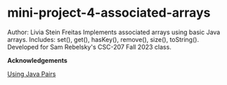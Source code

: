 # mini-project-4-associated-arrays

Author: Livia Stein Freitas
Implements associated arrays using basic Java arrays. Includes: set(), get(), hasKey(), remove(), size(), toString().
Developed for Sam Rebelsky's CSC-207 Fall 2023 class.

**Acknowledgements**

[Using Java Pairs]([url](https://www.baeldung.com/java-pairs))
